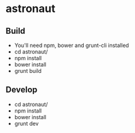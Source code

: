 astronaut
=========

## Build

* You'll need npm, bower and grunt-cli installed
* cd astronaut/
* npm install
* bower install
* grunt build

## Develop

* cd astronaut/
* npm install
* bower install
* grunt dev
